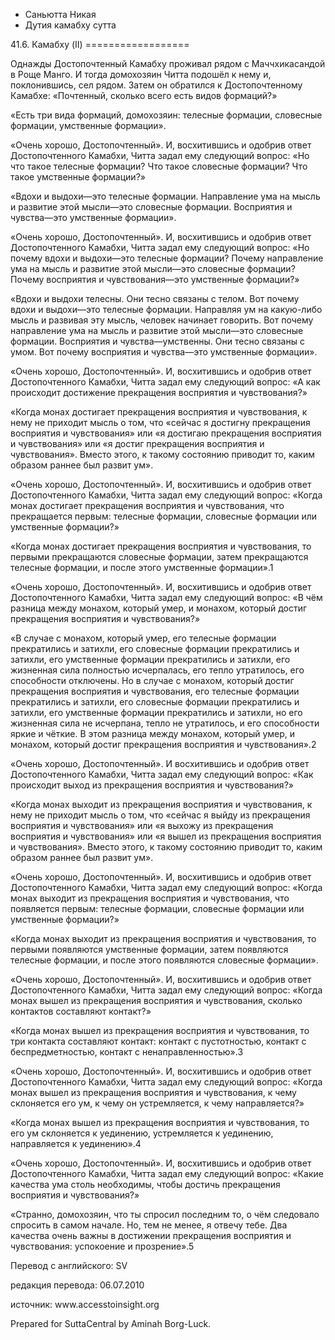 









* Саньютта Никая
* Дутия камабху сутта


41\.6\. Камабху \(II\)
\=\=\=\=\=\=\=\=\=\=\=\=\=\=\=\=\=\=



Однажды Достопочтенный Камабху проживал рядом с Маччхикасандой в Роще Манго\. И тогда домохозяин Читта подошёл к нему и, поклонившись, сел рядом\. Затем он обратился к Достопочтенному Камабхе: «Почтенный, сколько всего есть видов формаций?»


«Есть три вида формаций, домохозяин: телесные формации, словесные формации, умственные формации»\.


«Очень хорошо, Достопочтенный»\. И, восхитившись и одобрив ответ Достопочтенного Камабхи, Читта задал ему следующий вопрос: «Но что такое телесные формации? Что такое словесные формации? Что такое умственные формации?»


«Вдохи и выдохи—это телесные формации\. Направление ума на мысль и развитие этой мысли—это словесные формации\. Восприятия и чувства—это умственные формации»\.


«Очень хорошо, Достопочтенный»\. И, восхитившись и одобрив ответ Достопочтенного Камабхи, Читта задал ему следующий вопрос: «Но почему вдохи и выдохи—это телесные формации? Почему направление ума на мысль и развитие этой мысли—это словесные формации? Почему восприятия и чувствования—это умственные формации?»


«Вдохи и выдохи телесны\. Они тесно связаны с телом\. Вот почему вдохи и выдохи—это телесные формации\. Направляя ум на какую\-либо мысль и развивая эту мысль, человек начинает говорить\. Вот почему направление ума на мысль и развитие этой мысли—это словесные формации\. Восприятия и чувства—умственны\. Они тесно связаны с умом\. Вот почему восприятия и чувства—это умственные формации»\.


«Очень хорошо, Достопочтенный»\. И, восхитившись и одобрив ответ Достопочтенного Камабхи, Читта задал ему следующий вопрос: «А как происходит достижение прекращения восприятия и чувствования?»


«Когда монах достигает прекращения восприятия и чувствования, к нему не приходит мысль о том, что «сейчас я достигну прекращения восприятия и чувствования» или «я достигаю прекращения восприятия и чувствования» или «я достиг прекращения восприятия и чувствования»\. Вместо этого, к такому состоянию приводит то, каким образом раннее был развит ум»\.


«Очень хорошо, Достопочтенный»\. И, восхитившись и одобрив ответ Достопочтенного Камабхи, Читта задал ему следующий вопрос: «Когда монах достигает прекращения восприятия и чувствования, что прекращается первым: телесные формации, словесные формации или умственные формации?»


«Когда монах достигает прекращения восприятия и чувствования, то первыми прекращаются словесные формации, затем прекращаются телесные формации, и после этого умственные формации»\.1


«Очень хорошо, Достопочтенный»\. И, восхитившись и одобрив ответ Достопочтенного Камабхи, Читта задал ему следующий вопрос: «В чём разница между монахом, который умер, и монахом, который достиг прекращения восприятия и чувствования?»


«В случае с монахом, который умер, его телесные формации прекратились и затихли, его словесные формации прекратились и затихли, его умственные формации прекратились и затихли, его жизненная сила полностью исчерпалась, его тепло утратилось, его способности отключены\. Но в случае с монахом, который достиг прекращения восприятия и чувствования, его телесные формации прекратились и затихли, его словесные формации прекратились и затихли, его умственные формации прекратились и затихли, но его жизненная сила не исчерпана, тепло не утратилось, и его способности яркие и чёткие\. В этом разница между монахом, который умер, и монахом, который достиг прекращения восприятия и чувствования»\.2


«Очень хорошо, Достопочтенный»\. И восхитившись и одобрив ответ Достопочтенного Камабхи, Читта задал ему следующий вопрос: «Как происходит выход из прекращения восприятия и чувствования?»


«Когда монах выходит из прекращения восприятия и чувствования, к нему не приходит мысль о том, что «сейчас я выйду из прекращения восприятия и чувствования» или «я выхожу из прекращения восприятия и чувствования» или «я вышел из прекращения восприятия и чувствования»\. Вместо этого, к такому состоянию приводит то, каким образом раннее был развит ум»\.


«Очень хорошо, Достопочтенный»\. И, восхитившись и одобрив ответ Достопочтенного Камабхи, Читта задал ему следующий вопрос: «Когда монах выходит из прекращения восприятия и чувствования, что появляется первым: телесные формации, словесные формации или умственные формации?»


«Когда монах выходит из прекращения восприятия и чувствования, то первыми появляются умственные формации, затем появляются телесные формации, и после этого появляются словесные формации»\.


«Очень хорошо, Достопочтенный»\. И, восхитившись и одобрив ответ Достопочтенного Камабхи, Читта задал ему следующий вопрос: «Когда монах вышел из прекращения восприятия и чувствования, сколько контактов составляют контакт?»


«Когда монах вышел из прекращения восприятия и чувствования, то три контакта составляют контакт: контакт с пустотностью, контакт с беспредметностью, контакт с ненаправленностью»\.3


«Очень хорошо, Достопочтенный»\. И, восхитившись и одобрив ответ Достопочтенного Камабхи, Читта задал ему следующий вопрос: «Когда монах вышел из прекращения восприятия и чувствования, к чему склоняется его ум, к чему он устремляется, к чему направляется?»


«Когда монах вышел из прекращения восприятия и чувствования, то его ум склоняется к уединению, устремляется к уединению, направляется к уединению»\.4


«Очень хорошо, Достопочтенный»\. И, восхитившись и одобрив ответ Достопочтенного Камабхи, Читта задал ему следующий вопрос: «Какие качества ума столь необходимы, чтобы достичь прекращения восприятия и чувствования?»


«Странно, домохозяин, что ты спросил последним то, о чём следовало спросить в самом начале\. Но, тем не менее, я отвечу тебе\. Два качества очень важны в достижении прекращения восприятия и чувствования: успокоение и прозрение»\.5



Перевод с английского: SV


редакция перевода: 06\.07\.2010


источник: www\.accesstoinsight\.org


Prepared for SuttaCentral by Aminah Borg\-Luck\.






